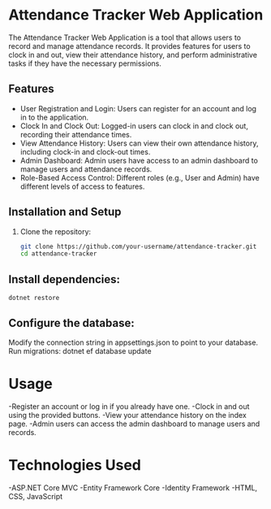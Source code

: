 
# Attendance Tracker Web Application



The Attendance Tracker Web Application is a tool that allows users to record and manage attendance records. It provides features for users to clock in and out, view their attendance history, and perform administrative tasks if they have the necessary permissions.

## Features

- User Registration and Login: Users can register for an account and log in to the application.
- Clock In and Clock Out: Logged-in users can clock in and clock out, recording their attendance times.
- View Attendance History: Users can view their own attendance history, including clock-in and clock-out times.
- Admin Dashboard: Admin users have access to an admin dashboard to manage users and attendance records.
- Role-Based Access Control: Different roles (e.g., User and Admin) have different levels of access to features.

## Installation and Setup

1. Clone the repository:
   ```sh
   git clone https://github.com/your-username/attendance-tracker.git
   cd attendance-tracker
## Install dependencies:
    dotnet restore
## Configure the database:

Modify the connection string in appsettings.json to point to your database.
Run migrations:
  dotnet ef database update


# Usage
-Register an account or log in if you already have one.
-Clock in and out using the provided buttons.
-View your attendance history on the index page.
-Admin users can access the admin dashboard to manage users and records.



# Technologies Used
-ASP.NET Core MVC
-Entity Framework Core
-Identity Framework
-HTML, CSS, JavaScript

